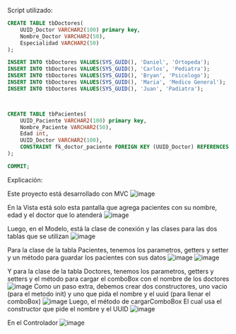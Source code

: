 

Script utilizado:
```SQL
CREATE TABLE tbDoctores(
    UUID_Doctor VARCHAR2(100) primary key,
    Nombre_Doctor VARCHAR2(50),
    Especialidad VARCHAR2(50)
);

INSERT INTO tbDoctores VALUES(SYS_GUID(), 'Daniel', 'Ortopeda');
INSERT INTO tbDoctores VALUES(SYS_GUID(), 'Carlos', 'Pediatra');
INSERT INTO tbDoctores VALUES(SYS_GUID(), 'Bryan', 'Psicologo');
INSERT INTO tbDoctores VALUES(SYS_GUID(), 'Maria', 'Medico General');
INSERT INTO tbDoctores VALUES(SYS_GUID(), 'Juan', 'Padiatra');



CREATE TABLE tbPacientes(
    UUID_Paciente VARCHAR2(100) primary key,
    Nombre_Paciente VARCHAR2(50),
    Edad int,
    UUID_Doctor VARCHAR2(100),    
    CONSTRAINT fk_doctor_paciente FOREIGN KEY (UUID_Doctor) REFERENCES tbDoctores(UUID_Doctor)
);

COMMIT;
```
Explicación:

Este proyecto está desarrollado con MVC
![image](https://github.com/user-attachments/assets/347987e9-b40e-4b5d-be01-4aef49264ed6)

En la Vista está solo esta pantalla que agrega pacientes con su nombre, edad y el doctor que lo atenderá
![image](https://github.com/user-attachments/assets/8448fecb-be97-4f92-b5a6-23493547169a)

Luego, en el Modelo, está la clase de conexión y las clases para las dos tablas que se utilizan
![image](https://github.com/user-attachments/assets/dd240da4-5c8f-4d7d-9abb-c90466c3cd2d)

Para la clase de la tabla Pacientes, tenemos los parametros, getters y setter y un método para guardar los pacientes con sus datos
![image](https://github.com/user-attachments/assets/a14c5550-5f20-4390-a7c3-8697f4912a16)
![image](https://github.com/user-attachments/assets/d9875a40-e959-4640-ac17-6c83fb7b4e42)

Y para la clase de la tabla Doctores, tenemos los parametros, getters y setters y el método para cargar el comboBox con el nombre de los doctores
![image](https://github.com/user-attachments/assets/b2b87ba0-2aba-48d3-9f47-3aad4115f1f0)
Como un paso extra, debemos crear dos constructores, uno vacio (para el metodo init) y uno que pida el nombre y el uuid (para llenar el comboBox)
![image](https://github.com/user-attachments/assets/41a5722a-afb7-4686-89e8-f75c0017b88f)
Luego, el método de cargarComboBox 
El cual usa el constructor que pide el nombre y el UUID 
![image](https://github.com/user-attachments/assets/bc941038-5dd0-42b7-8a2b-b93b25642179)

En el Controlador
![image](https://github.com/user-attachments/assets/1b31b7ad-7844-40c9-885d-372a1e42cc4a)
